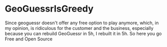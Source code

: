 # GeoGuessrIsGreedy
Since geoguessr doesn't offer any free option to play anymore, which, in my opinion, is ridiculous for the customer and the business, especially because you can rebuild GeoGuessr in 5h, I rebuilt it in 5h. So here you go Free and Open Source
